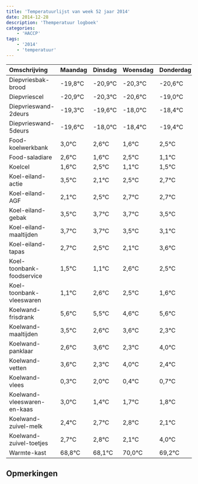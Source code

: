 ```yaml
---
title: 'Temperatuurlijst van week 52 jaar 2014'
date: 2014-12-28
description: 'Themperatuur logboek'
categories:
    - 'HACCP'
tags:
    - '2014'
    - 'temperatuur'
---
```

|Omschrijving|Maandag|Dinsdag|Woensdag|Donderdag|Vrijdag|Zaterdag|Zondag|
|:---|:---|:---|:---|:---|:---|:---|:---|
|Diepvriesbak-brood|-19,8°C|-20,9°C|-20,3°C|-20,6°C|-19,0°C|-19,4°C|-20,4°C|
|Diepvriescel|-20,9°C|-20,3°C|-20,6°C|-19,0°C|-19,4°C|-20,4°C|-19,5°C|
|Diepvrieswand-2deurs|-19,3°C|-19,6°C|-18,0°C|-18,4°C|-19,4°C|-18,5°C|-19,9°C|
|Diepvrieswand-5deurs|-19,6°C|-18,0°C|-18,4°C|-19,4°C|-18,5°C|-19,9°C|-19,5°C|
|Food-koelwerkbank|3,0°C|2,6°C|1,6°C|2,5°C|1,1°C|1,5°C|1,7°C|
|Food-saladiare|2,6°C|1,6°C|2,5°C|1,1°C|1,5°C|1,7°C|1,7°C|
|Koelcel|1,6°C|2,5°C|1,1°C|1,5°C|1,7°C|1,7°C|1,5°C|
|Koel-eiland-actie|3,5°C|2,1°C|2,5°C|2,7°C|2,7°C|2,5°C|2,1°C|
|Koel-eiland-AGF|2,1°C|2,5°C|2,7°C|2,7°C|2,5°C|2,1°C|3,6°C|
|Koel-eiland-gebak|3,5°C|3,7°C|3,7°C|3,5°C|3,1°C|4,6°C|4,5°C|
|Koel-eiland-maaltijden|3,7°C|3,7°C|3,5°C|3,1°C|4,6°C|4,5°C|3,6°C|
|Koel-eiland-tapas|2,7°C|2,5°C|2,1°C|3,6°C|3,5°C|2,6°C|3,6°C|
|Koel-toonbank-foodservice|1,5°C|1,1°C|2,6°C|2,5°C|1,6°C|2,6°C|1,3°C|
|Koel-toonbank-vleeswaren|1,1°C|2,6°C|2,5°C|1,6°C|2,6°C|1,3°C|3,0°C|
|Koelwand-frisdrank|5,6°C|5,5°C|4,6°C|5,6°C|4,3°C|6,0°C|4,4°C|
|Koelwand-maaltijden|3,5°C|2,6°C|3,6°C|2,3°C|4,0°C|2,4°C|2,7°C|
|Koelwand-panklaar|2,6°C|3,6°C|2,3°C|4,0°C|2,4°C|2,7°C|2,8°C|
|Koelwand-vetten|3,6°C|2,3°C|4,0°C|2,4°C|2,7°C|2,8°C|2,1°C|
|Koelwand-vlees|0,3°C|2,0°C|0,4°C|0,7°C|0,8°C|0,1°C|2,0°C|
|Koelwand-vleeswaren-en-kaas|3,0°C|1,4°C|1,7°C|1,8°C|1,1°C|3,0°C|2,2°C|
|Koelwand-zuivel-melk|2,4°C|2,7°C|2,8°C|2,1°C|4,0°C|3,2°C|2,7°C|
|Koelwand-zuivel-toetjes|2,7°C|2,8°C|2,1°C|4,0°C|3,2°C|2,7°C|3,9°C|
|Warmte-kast|68,8°C|68,1°C|70,0°C|69,2°C|68,7°C|69,9°C|69,1°C|

## Opmerkingen


